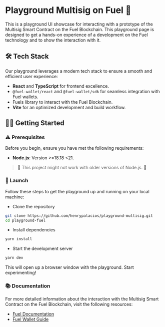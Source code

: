 # Playground Multisig on Fuel 👜
This is a playground UI showcase for interacting with a prototype of the Multisig Smart Contract on the Fuel Blockchain. This playground page is designed to get a hands-on experience of a development on the Fuel technology and to show the interaction with it.

## 🛠️ Tech Stack
Our playground leverages a modern tech stack to ensure a smooth and efficient user experience:

- **React** and **TypeScript** for frontend excellence.
- `@fuel-wallet/react` and `@fuel-wallet/sdk` for seamless integration with Fuel wallets.
- Fuels library to interact with the Fuel Blockchain.
- **Vite** for an optimized development and build workflow.

## 🏃‍♂️ Getting Started

### ⚠️ Prerequisites 
Before you begin, ensure you have met the following requirements:

- **Node.js**: Version >=18.18 <21. 
> 🚨 This project might not work with older versions of Node.js. 🚨

### 🚀 Launch
Follow these steps to get the playground up and running on your local machine:

- Clone the repository
```bash
git clone https://github.com/henrypalacios/playground-multisig.git
cd playground-fuel
```
- Install dependencies
```bash
yarn install
```

- Start the development server
```bash
yarn dev
```

This will open up a browser window with the playground. Start experimenting!

### 📚 Documentation
For more detailed information about the interaction with the Multisig Smart Contract on the Fuel Blockchain, visit the following resources:

- [Fuel Documentation](https://docs.fuel.network/)
- [Fuel Wallet Guide](https://wallet.fuel.network/docs/dev/getting-started/)
